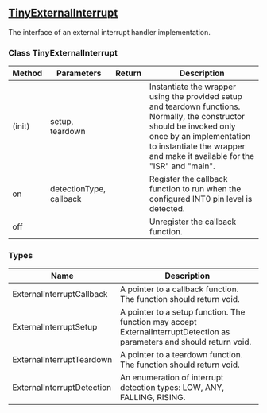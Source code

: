 ## [TinyExternalInterrupt](src/TinyExternalInterrupt.h)

The interface of an external interrupt handler implementation.

### Class TinyExternalInterrupt

|Method|Parameters|Return|Description|
|-|-|-|-|
|(init)|setup, teardown||Instantiate the wrapper using the provided setup and teardown functions. Normally, the constructor should be invoked only once by an implementation to instantiate the wrapper and make it available for the "ISR" and "main".|
|on|detectionType, callback||Register the callback function to run when the configured INT0 pin level is detected.|
|off|||Unregister the callback function.|

### Types

|Name|Description|
|-|-|
|ExternalInterruptCallback|A pointer to a callback function. The function should return void.|
|ExternalInterruptSetup|A pointer to a setup function. The function may accept ExternalInterruptDetection as parameters and should return void.|
|ExternalInterruptTeardown|A pointer to a teardown function. The function should return void.|
|ExternalInterruptDetection|An enumeration of interrupt detection types: LOW, ANY, FALLING, RISING.|
